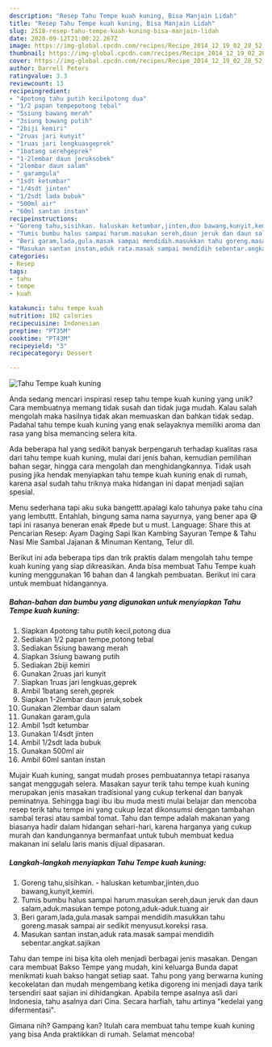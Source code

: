 ```yaml
---
description: "Resep Tahu Tempe kuah kuning, Bisa Manjain Lidah"
title: "Resep Tahu Tempe kuah kuning, Bisa Manjain Lidah"
slug: 2518-resep-tahu-tempe-kuah-kuning-bisa-manjain-lidah
date: 2020-09-12T21:00:22.267Z
image: https://img-global.cpcdn.com/recipes/Recipe_2014_12_19_02_28_52_353_59d7f880099ee3b883d9/751x532cq70/tahu-tempe-kuah-kuning-foto-resep-utama.jpg
thumbnail: https://img-global.cpcdn.com/recipes/Recipe_2014_12_19_02_28_52_353_59d7f880099ee3b883d9/751x532cq70/tahu-tempe-kuah-kuning-foto-resep-utama.jpg
cover: https://img-global.cpcdn.com/recipes/Recipe_2014_12_19_02_28_52_353_59d7f880099ee3b883d9/751x532cq70/tahu-tempe-kuah-kuning-foto-resep-utama.jpg
author: Darrell Peters
ratingvalue: 3.3
reviewcount: 13
recipeingredient:
- "4potong tahu putih kecilpotong dua"
- "1/2 papan tempepotong tebal"
- "5siung bawang merah"
- "3siung bawang putih"
- "2biji kemiri"
- "2ruas jari kunyit"
- "1ruas jari lengkuasgeprek"
- "1batang serehgeprek"
- "1-2lembar daun jeruksobek"
- "2lembar daun salam"
- " garamgula"
- "1sdt ketumbar"
- "1/4sdt jinten"
- "1/2sdt lada bubuk"
- "500ml air"
- "60ml santan instan"
recipeinstructions:
- "Goreng tahu,sisihkan. haluskan ketumbar,jinten,duo bawang,kunyit,kemiri."
- "Tumis bumbu halus sampai harum.masukan sereh,daun jeruk dan daun salam,aduk.masukan tempe potong,aduk-aduk.tuang air"
- "Beri garam,lada,gula.masak sampai mendidih.masukkan tahu goreng.masak sampai air sedikit menyusut.koreksi rasa."
- "Masukan santan instan,aduk rata.masak sampai mendidih sebentar.angkat.sajikan"
categories:
- Resep
tags:
- tahu
- tempe
- kuah

katakunci: tahu tempe kuah 
nutrition: 102 calories
recipecuisine: Indonesian
preptime: "PT35M"
cooktime: "PT43M"
recipeyield: "3"
recipecategory: Dessert

---
```



![Tahu Tempe kuah kuning](https://img-global.cpcdn.com/recipes/Recipe_2014_12_19_02_28_52_353_59d7f880099ee3b883d9/751x532cq70/tahu-tempe-kuah-kuning-foto-resep-utama.jpg)

Anda sedang mencari inspirasi resep tahu tempe kuah kuning yang unik? Cara membuatnya memang tidak susah dan tidak juga mudah. Kalau salah mengolah maka hasilnya tidak akan memuaskan dan bahkan tidak sedap. Padahal tahu tempe kuah kuning yang enak selayaknya memiliki aroma dan rasa yang bisa memancing selera kita.

Ada beberapa hal yang sedikit banyak berpengaruh terhadap kualitas rasa dari tahu tempe kuah kuning, mulai dari jenis bahan, kemudian pemilihan bahan segar, hingga cara mengolah dan menghidangkannya. Tidak usah pusing jika hendak menyiapkan tahu tempe kuah kuning enak di rumah, karena asal sudah tahu triknya maka hidangan ini dapat menjadi sajian spesial.

Menu sederhana tapi aku suka bangettt.apalagi kalo tahunya pake tahu cina yang lembuttt. Entahlah, bingung sama nama sayurnya, yang bener apa 😅 tapi ini rasanya beneran enak #pede but u must. Language: Share this at Pencarian Resep: Ayam Daging Sapi Ikan Kambing Sayuran Tempe &amp; Tahu Nasi Mie Sambal Jajanan &amp; Minuman Kentang, Telur dll.


Berikut ini ada beberapa tips dan trik praktis dalam mengolah tahu tempe kuah kuning yang siap dikreasikan. Anda bisa membuat Tahu Tempe kuah kuning menggunakan 16 bahan dan 4 langkah pembuatan. Berikut ini cara untuk membuat hidangannya.

<!--inarticleads1-->

##### Bahan-bahan dan bumbu yang digunakan untuk menyiapkan Tahu Tempe kuah kuning:

1. Siapkan 4potong tahu putih kecil,potong dua
1. Sediakan 1/2 papan tempe,potong tebal
1. Sediakan 5siung bawang merah
1. Siapkan 3siung bawang putih
1. Sediakan 2biji kemiri
1. Gunakan 2ruas jari kunyit
1. Siapkan 1ruas jari lengkuas,geprek
1. Ambil 1batang sereh,geprek
1. Siapkan 1-2lembar daun jeruk,sobek
1. Gunakan 2lembar daun salam
1. Gunakan  garam,gula
1. Ambil 1sdt ketumbar
1. Gunakan 1/4sdt jinten
1. Ambil 1/2sdt lada bubuk
1. Gunakan 500ml air
1. Ambil 60ml santan instan


Mujair Kuah kuning, sangat mudah proses pembuatannya tetapi rasanya sangat menggugah selera. Masakan sayur terik tahu tempe kuah kuning merupakan jenis masakan tradisional yang cukup terkenal dan banyak peminatnya. Sehingga bagi ibu ibu muda mesti mulai belajar dan mencoba resep terik tahu tempe ini yang cukup lezat dikonsumsi dengan tambahan sambal terasi atau sambal tomat. Tahu dan tempe adalah makanan yang biasanya hadir dalam hidangan sehari-hari, karena harganya yang cukup murah dan kandungannya bermanfaat untuk tubuh membuat kedua makanan ini selalu laris manis dijual dipasaran. 

<!--inarticleads2-->

##### Langkah-langkah menyiapkan Tahu Tempe kuah kuning:

1. Goreng tahu,sisihkan. - haluskan ketumbar,jinten,duo bawang,kunyit,kemiri.
1. Tumis bumbu halus sampai harum.masukan sereh,daun jeruk dan daun salam,aduk.masukan tempe potong,aduk-aduk.tuang air
1. Beri garam,lada,gula.masak sampai mendidih.masukkan tahu goreng.masak sampai air sedikit menyusut.koreksi rasa.
1. Masukan santan instan,aduk rata.masak sampai mendidih sebentar.angkat.sajikan


Tahu dan tempe ini bisa kita oleh menjadi berbagai jenis masakan. Dengan cara membuat Bakso Tempe yang mudah, kini keluarga Bunda dapat menikmati kuah bakso hangat setiap saat. Tahu pong yang berwarna kuning kecokelatan dan mudah mengembang ketika digoreng ini menjadi daya tarik tersendiri saat sajian ini dihidangkan. Apabila tempe asalnya asli dari Indonesia, tahu asalnya dari Cina. Secara harfiah, tahu artinya &#34;kedelai yang difermentasi&#34;. 

Gimana nih? Gampang kan? Itulah cara membuat tahu tempe kuah kuning yang bisa Anda praktikkan di rumah. Selamat mencoba!
